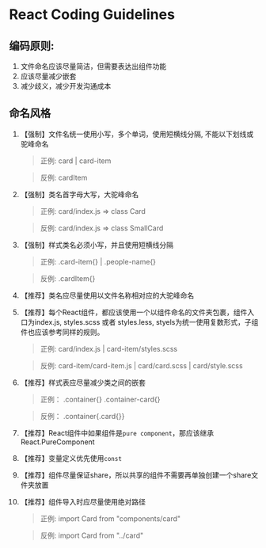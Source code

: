 # React Coding Guidelines

## 编码原则:
 1. 文件命名应该尽量简洁，但需要表达出组件功能
 1. 应该尽量减少嵌套
 1. 减少歧义，减少开发沟通成本
## 命名风格
1. 【强制】文件名统一使用小写，多个单词，使用短横线分隔, 不能以下划线或驼峰命名
 
    > 正例: card | card-item 

    > 反例: cardItem 

1. 【强制】类名首字母大写，大驼峰命名

    > 正例: card/index.js => class Card
    
    > 反例: card/index.js => class SmallCard
    
1. 【强制】样式类名必须小写，并且使用短横线分隔

    > 正例: .card-item{} | .people-name{}
    
    > 反例: .cardItem{} 

1. 【推荐】类名应尽量使用以文件名称相对应的大驼峰命名
 
1. 【推荐】每个React组件，都应该使用一个以组件命名的文件夹包裹，组件入口为index.js, styles.scss 或者 styles.less, styels为统一使用复数形式，子组件也应该参考同样的规则。

    > 正例: card/index.js | card-item/styles.scss
    
    > 反例: card-item/card-item.js | card/card.scss | card/style.scss
    
1. 【推荐】样式表应尽量减少类之间的嵌套

    > 正例： .container{} .container-card{} 
    
    > 反例： .container{.card{}}

1. 【推荐】React组件中如果组件是`pure component`，那应该继承React.PureComponent

1. 【推荐】变量定义优先使用`const`

1. 【推荐】组件尽量保证share，所以共享的组件不需要再单独创建一个share文件夹放置
 
1. 【推荐】组件导入时应尽量使用绝对路径
 
    > 正例: import Card from "components/card"

    > 反例: import Card from "../card"
